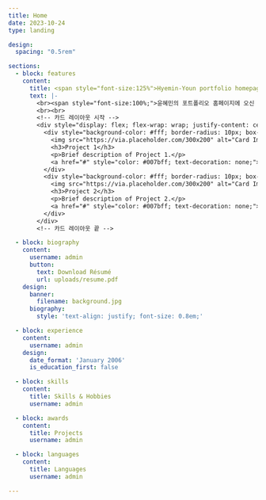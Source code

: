 ```yaml
---
title: Home
date: 2023-10-24
type: landing

design:
  spacing: "0.5rem"

sections:
  - block: features
    content:
      title: <span style="font-size:125%">Hyemin-Youn portfolio homepage</span>
      text: |-
        <br><span style="font-size:100%;">윤혜민의 포트폴리오 홈페이지에 오신 것을 환영합니다😃</span>
        <br><br>
        <!-- 카드 레이아웃 시작 -->
        <div style="display: flex; flex-wrap: wrap; justify-content: center; gap: 20px; margin-top: 20px;">
          <div style="background-color: #fff; border-radius: 10px; box-shadow: 0 4px 8px rgba(0, 0, 0, 0.1); width: 300px; text-align: center; padding: 20px;">
            <img src="https://via.placeholder.com/300x200" alt="Card Image" style="width: 100%; border-radius: 10px;">
            <h3>Project 1</h3>
            <p>Brief description of Project 1.</p>
            <a href="#" style="color: #007bff; text-decoration: none;">Learn more</a>
          </div>
          <div style="background-color: #fff; border-radius: 10px; box-shadow: 0 4px 8px rgba(0, 0, 0, 0.1); width: 300px; text-align: center; padding: 20px;">
            <img src="https://via.placeholder.com/300x200" alt="Card Image" style="width: 100%; border-radius: 10px;">
            <h3>Project 2</h3>
            <p>Brief description of Project 2.</p>
            <a href="#" style="color: #007bff; text-decoration: none;">Learn more</a>
          </div>
        </div>
        <!-- 카드 레이아웃 끝 -->

  - block: biography
    content:
      username: admin
      button:
        text: Download Résumé
        url: uploads/resume.pdf
    design:
      banner:
        filename: background.jpg
      biography:
        style: 'text-align: justify; font-size: 0.8em;'

  - block: experience
    content:
      username: admin
    design:
      date_format: 'January 2006'
      is_education_first: false

  - block: skills
    content:
      title: Skills & Hobbies
      username: admin

  - block: awards
    content:
      title: Projects
      username: admin

  - block: languages
    content:
      title: Languages
      username: admin

---
```

